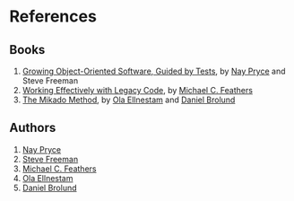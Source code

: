 # References 

## Books
1. [Growing Object-Oriented Software, Guided by Tests](https://www.goodreads.com/book/show/4268826-growing-object-oriented-software-guided-by-tests), 
by [Nay Pryce](http://natpryce.com/bio.html) and Steve Freeman
2. [Working Effectively with Legacy Code](https://www.r7krecon.com/legacy-code), by [Michael C. Feathers](https://www.r7krecon.com/)
3. [The Mikado Method](https://www.manning.com/books/the-mikado-method), by [Ola Ellnestam](https://ellnestam.wordpress.com/) 
and [Daniel Brolund](https://twitter.com/danielbrolund) 

## Authors 
1. [Nay Pryce](http://www.natpryce.com/)
2. [Steve Freeman](https://www.higherorderlogic.com/)
3. [Michael C. Feathers](https://www.r7krecon.com/)
4. [Ola Ellnestam](https://ellnestam.wordpress.com/)
5. [Daniel Brolund](https://twitter.com/danielbrolund)